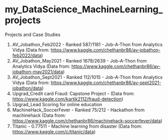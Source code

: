 # my_DataScience_MachineLearning_projects
Projects and Case Studies
1. AV_Jobathon_Feb2022 - Ranked 587/1181 - Job-A-Thon from Analytics Vidya (Data from: https://www.kaggle.com/chethanbr86/av-jobathon-feb2022/data)
2. AV_Jobathon_May2021 - Ranked 1678/2639 - Job-A-Thon from Analytics Vidya (Data from: https://www.kaggle.com/chethanbr86/av-jobathon-may2021/data)
3. AV_Jobathon_Sept2021 - Ranked 112/1015 - Job-A-Thon from Analytics Vidya (Data from: https://www.kaggle.com/chethanbr86/av-sept2021-jobathon/data)
4. Upgrad_Credit card Fraud: Capstone Project - (Data from: https://www.kaggle.com/kartik2112/fraud-detection) 
5. Upgrad_Lead Scoring for online education 
6. MachineHack_SoccerFever - Ranked 75/212 - Hackathon from machinehack (Data from: https://www.kaggle.com/chethanbr86/machinehack-soccerfever/data)
7. Titanic - 0.77511 - Machine learning from disaster (Data from: https://www.kaggle.com/c/titanic/data) 



